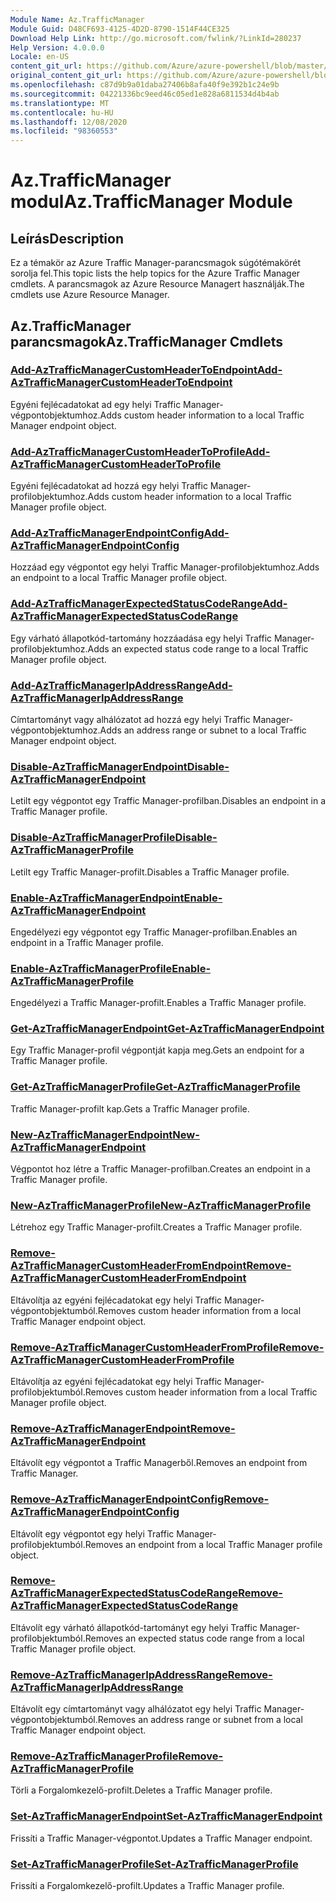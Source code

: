 ```yaml
---
Module Name: Az.TrafficManager
Module Guid: D48CF693-4125-4D2D-8790-1514F44CE325
Download Help Link: http://go.microsoft.com/fwlink/?LinkId=280237
Help Version: 4.0.0.0
Locale: en-US
content_git_url: https://github.com/Azure/azure-powershell/blob/master/src/TrafficManager/TrafficManager/help/Az.TrafficManager.md
original_content_git_url: https://github.com/Azure/azure-powershell/blob/master/src/TrafficManager/TrafficManager/help/Az.TrafficManager.md
ms.openlocfilehash: c87d9b9a01daba27406b8afa40f9e392b1c24e9b
ms.sourcegitcommit: 04221336bc9eed46c05ed1e828a6811534d4b4ab
ms.translationtype: MT
ms.contentlocale: hu-HU
ms.lasthandoff: 12/08/2020
ms.locfileid: "98360553"
---
```

# <span data-ttu-id="e6bdf-101">Az.TrafficManager modul</span><span class="sxs-lookup"><span data-stu-id="e6bdf-101">Az.TrafficManager Module</span></span>
## <span data-ttu-id="e6bdf-102">Leírás</span><span class="sxs-lookup"><span data-stu-id="e6bdf-102">Description</span></span>
<span data-ttu-id="e6bdf-103">Ez a témakör az Azure Traffic Manager-parancsmagok súgótémakörét sorolja fel.</span><span class="sxs-lookup"><span data-stu-id="e6bdf-103">This topic lists the help topics for the Azure Traffic Manager cmdlets.</span></span> <span data-ttu-id="e6bdf-104">A parancsmagok az Azure Resource Managert használják.</span><span class="sxs-lookup"><span data-stu-id="e6bdf-104">The cmdlets use Azure Resource Manager.</span></span>

## <span data-ttu-id="e6bdf-105">Az.TrafficManager parancsmagok</span><span class="sxs-lookup"><span data-stu-id="e6bdf-105">Az.TrafficManager Cmdlets</span></span>
### [<span data-ttu-id="e6bdf-106">Add-AzTrafficManagerCustomHeaderToEndpoint</span><span class="sxs-lookup"><span data-stu-id="e6bdf-106">Add-AzTrafficManagerCustomHeaderToEndpoint</span></span>](Add-AzTrafficManagerCustomHeaderToEndpoint.md)
<span data-ttu-id="e6bdf-107">Egyéni fejlécadatokat ad egy helyi Traffic Manager-végpontobjektumhoz.</span><span class="sxs-lookup"><span data-stu-id="e6bdf-107">Adds custom header information to a local Traffic Manager endpoint object.</span></span>

### [<span data-ttu-id="e6bdf-108">Add-AzTrafficManagerCustomHeaderToProfile</span><span class="sxs-lookup"><span data-stu-id="e6bdf-108">Add-AzTrafficManagerCustomHeaderToProfile</span></span>](Add-AzTrafficManagerCustomHeaderToProfile.md)
<span data-ttu-id="e6bdf-109">Egyéni fejlécadatokat ad hozzá egy helyi Traffic Manager-profilobjektumhoz.</span><span class="sxs-lookup"><span data-stu-id="e6bdf-109">Adds custom header information to a local Traffic Manager profile object.</span></span>

### [<span data-ttu-id="e6bdf-110">Add-AzTrafficManagerEndpointConfig</span><span class="sxs-lookup"><span data-stu-id="e6bdf-110">Add-AzTrafficManagerEndpointConfig</span></span>](Add-AzTrafficManagerEndpointConfig.md)
<span data-ttu-id="e6bdf-111">Hozzáad egy végpontot egy helyi Traffic Manager-profilobjektumhoz.</span><span class="sxs-lookup"><span data-stu-id="e6bdf-111">Adds an endpoint to a local Traffic Manager profile object.</span></span>

### [<span data-ttu-id="e6bdf-112">Add-AzTrafficManagerExpectedStatusCodeRange</span><span class="sxs-lookup"><span data-stu-id="e6bdf-112">Add-AzTrafficManagerExpectedStatusCodeRange</span></span>](Add-AzTrafficManagerExpectedStatusCodeRange.md)
<span data-ttu-id="e6bdf-113">Egy várható állapotkód-tartomány hozzáadása egy helyi Traffic Manager-profilobjektumhoz.</span><span class="sxs-lookup"><span data-stu-id="e6bdf-113">Adds an expected status code range to a local Traffic Manager profile object.</span></span>

### [<span data-ttu-id="e6bdf-114">Add-AzTrafficManagerIpAddressRange</span><span class="sxs-lookup"><span data-stu-id="e6bdf-114">Add-AzTrafficManagerIpAddressRange</span></span>](Add-AzTrafficManagerIpAddressRange.md)
<span data-ttu-id="e6bdf-115">Címtartományt vagy alhálózatot ad hozzá egy helyi Traffic Manager-végpontobjektumhoz.</span><span class="sxs-lookup"><span data-stu-id="e6bdf-115">Adds an address range or subnet to a local Traffic Manager endpoint object.</span></span>

### [<span data-ttu-id="e6bdf-116">Disable-AzTrafficManagerEndpoint</span><span class="sxs-lookup"><span data-stu-id="e6bdf-116">Disable-AzTrafficManagerEndpoint</span></span>](Disable-AzTrafficManagerEndpoint.md)
<span data-ttu-id="e6bdf-117">Letilt egy végpontot egy Traffic Manager-profilban.</span><span class="sxs-lookup"><span data-stu-id="e6bdf-117">Disables an endpoint in a Traffic Manager profile.</span></span>

### [<span data-ttu-id="e6bdf-118">Disable-AzTrafficManagerProfile</span><span class="sxs-lookup"><span data-stu-id="e6bdf-118">Disable-AzTrafficManagerProfile</span></span>](Disable-AzTrafficManagerProfile.md)
<span data-ttu-id="e6bdf-119">Letilt egy Traffic Manager-profilt.</span><span class="sxs-lookup"><span data-stu-id="e6bdf-119">Disables a Traffic Manager profile.</span></span>

### [<span data-ttu-id="e6bdf-120">Enable-AzTrafficManagerEndpoint</span><span class="sxs-lookup"><span data-stu-id="e6bdf-120">Enable-AzTrafficManagerEndpoint</span></span>](Enable-AzTrafficManagerEndpoint.md)
<span data-ttu-id="e6bdf-121">Engedélyezi egy végpontot egy Traffic Manager-profilban.</span><span class="sxs-lookup"><span data-stu-id="e6bdf-121">Enables an endpoint in a Traffic Manager profile.</span></span>

### [<span data-ttu-id="e6bdf-122">Enable-AzTrafficManagerProfile</span><span class="sxs-lookup"><span data-stu-id="e6bdf-122">Enable-AzTrafficManagerProfile</span></span>](Enable-AzTrafficManagerProfile.md)
<span data-ttu-id="e6bdf-123">Engedélyezi a Traffic Manager-profilt.</span><span class="sxs-lookup"><span data-stu-id="e6bdf-123">Enables a Traffic Manager profile.</span></span>

### [<span data-ttu-id="e6bdf-124">Get-AzTrafficManagerEndpoint</span><span class="sxs-lookup"><span data-stu-id="e6bdf-124">Get-AzTrafficManagerEndpoint</span></span>](Get-AzTrafficManagerEndpoint.md)
<span data-ttu-id="e6bdf-125">Egy Traffic Manager-profil végpontját kapja meg.</span><span class="sxs-lookup"><span data-stu-id="e6bdf-125">Gets an endpoint for a Traffic Manager profile.</span></span>

### [<span data-ttu-id="e6bdf-126">Get-AzTrafficManagerProfile</span><span class="sxs-lookup"><span data-stu-id="e6bdf-126">Get-AzTrafficManagerProfile</span></span>](Get-AzTrafficManagerProfile.md)
<span data-ttu-id="e6bdf-127">Traffic Manager-profilt kap.</span><span class="sxs-lookup"><span data-stu-id="e6bdf-127">Gets a Traffic Manager profile.</span></span>

### [<span data-ttu-id="e6bdf-128">New-AzTrafficManagerEndpoint</span><span class="sxs-lookup"><span data-stu-id="e6bdf-128">New-AzTrafficManagerEndpoint</span></span>](New-AzTrafficManagerEndpoint.md)
<span data-ttu-id="e6bdf-129">Végpontot hoz létre a Traffic Manager-profilban.</span><span class="sxs-lookup"><span data-stu-id="e6bdf-129">Creates an endpoint in a Traffic Manager profile.</span></span>

### [<span data-ttu-id="e6bdf-130">New-AzTrafficManagerProfile</span><span class="sxs-lookup"><span data-stu-id="e6bdf-130">New-AzTrafficManagerProfile</span></span>](New-AzTrafficManagerProfile.md)
<span data-ttu-id="e6bdf-131">Létrehoz egy Traffic Manager-profilt.</span><span class="sxs-lookup"><span data-stu-id="e6bdf-131">Creates a Traffic Manager profile.</span></span>

### [<span data-ttu-id="e6bdf-132">Remove-AzTrafficManagerCustomHeaderFromEndpoint</span><span class="sxs-lookup"><span data-stu-id="e6bdf-132">Remove-AzTrafficManagerCustomHeaderFromEndpoint</span></span>](Remove-AzTrafficManagerCustomHeaderFromEndpoint.md)
<span data-ttu-id="e6bdf-133">Eltávolítja az egyéni fejlécadatokat egy helyi Traffic Manager-végpontobjektumból.</span><span class="sxs-lookup"><span data-stu-id="e6bdf-133">Removes custom header information from a local Traffic Manager endpoint object.</span></span>

### [<span data-ttu-id="e6bdf-134">Remove-AzTrafficManagerCustomHeaderFromProfile</span><span class="sxs-lookup"><span data-stu-id="e6bdf-134">Remove-AzTrafficManagerCustomHeaderFromProfile</span></span>](Remove-AzTrafficManagerCustomHeaderFromProfile.md)
<span data-ttu-id="e6bdf-135">Eltávolítja az egyéni fejlécadatokat egy helyi Traffic Manager-profilobjektumból.</span><span class="sxs-lookup"><span data-stu-id="e6bdf-135">Removes custom header information from a local Traffic Manager profile object.</span></span>

### [<span data-ttu-id="e6bdf-136">Remove-AzTrafficManagerEndpoint</span><span class="sxs-lookup"><span data-stu-id="e6bdf-136">Remove-AzTrafficManagerEndpoint</span></span>](Remove-AzTrafficManagerEndpoint.md)
<span data-ttu-id="e6bdf-137">Eltávolít egy végpontot a Traffic Managerből.</span><span class="sxs-lookup"><span data-stu-id="e6bdf-137">Removes an endpoint from Traffic Manager.</span></span>

### [<span data-ttu-id="e6bdf-138">Remove-AzTrafficManagerEndpointConfig</span><span class="sxs-lookup"><span data-stu-id="e6bdf-138">Remove-AzTrafficManagerEndpointConfig</span></span>](Remove-AzTrafficManagerEndpointConfig.md)
<span data-ttu-id="e6bdf-139">Eltávolít egy végpontot egy helyi Traffic Manager-profilobjektumból.</span><span class="sxs-lookup"><span data-stu-id="e6bdf-139">Removes an endpoint from a local Traffic Manager profile object.</span></span>

### [<span data-ttu-id="e6bdf-140">Remove-AzTrafficManagerExpectedStatusCodeRange</span><span class="sxs-lookup"><span data-stu-id="e6bdf-140">Remove-AzTrafficManagerExpectedStatusCodeRange</span></span>](Remove-AzTrafficManagerExpectedStatusCodeRange.md)
<span data-ttu-id="e6bdf-141">Eltávolít egy várható állapotkód-tartományt egy helyi Traffic Manager-profilobjektumból.</span><span class="sxs-lookup"><span data-stu-id="e6bdf-141">Removes an expected status code range from a local Traffic Manager profile object.</span></span>

### [<span data-ttu-id="e6bdf-142">Remove-AzTrafficManagerIpAddressRange</span><span class="sxs-lookup"><span data-stu-id="e6bdf-142">Remove-AzTrafficManagerIpAddressRange</span></span>](Remove-AzTrafficManagerIpAddressRange.md)
<span data-ttu-id="e6bdf-143">Eltávolít egy címtartományt vagy alhálózatot egy helyi Traffic Manager-végpontobjektumból.</span><span class="sxs-lookup"><span data-stu-id="e6bdf-143">Removes an address range or subnet from a local Traffic Manager endpoint object.</span></span>

### [<span data-ttu-id="e6bdf-144">Remove-AzTrafficManagerProfile</span><span class="sxs-lookup"><span data-stu-id="e6bdf-144">Remove-AzTrafficManagerProfile</span></span>](Remove-AzTrafficManagerProfile.md)
<span data-ttu-id="e6bdf-145">Törli a Forgalomkezelő-profilt.</span><span class="sxs-lookup"><span data-stu-id="e6bdf-145">Deletes a Traffic Manager profile.</span></span>

### [<span data-ttu-id="e6bdf-146">Set-AzTrafficManagerEndpoint</span><span class="sxs-lookup"><span data-stu-id="e6bdf-146">Set-AzTrafficManagerEndpoint</span></span>](Set-AzTrafficManagerEndpoint.md)
<span data-ttu-id="e6bdf-147">Frissíti a Traffic Manager-végpontot.</span><span class="sxs-lookup"><span data-stu-id="e6bdf-147">Updates a Traffic Manager endpoint.</span></span>

### [<span data-ttu-id="e6bdf-148">Set-AzTrafficManagerProfile</span><span class="sxs-lookup"><span data-stu-id="e6bdf-148">Set-AzTrafficManagerProfile</span></span>](Set-AzTrafficManagerProfile.md)
<span data-ttu-id="e6bdf-149">Frissíti a Forgalomkezelő-profilt.</span><span class="sxs-lookup"><span data-stu-id="e6bdf-149">Updates a Traffic Manager profile.</span></span>

